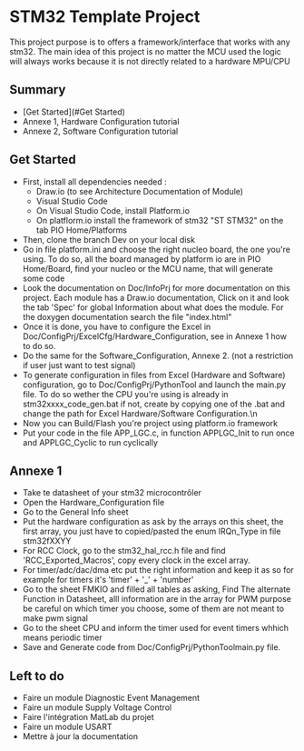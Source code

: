 # STM32 Template Project 
This project purpose is to offers a framework/interface that works with any stm32.
The main idea of this project is no matter the MCU used the logic will always works because it is not directly related to a hardware MPU/CPU
## Summary 
- [Get Started](#Get Started)
- Annexe 1, Hardware Configuration tutorial
- Annexe 2, Software Configuration tutorial

## Get Started
- First, install all dependencies needed :
    - Draw.io (to see Architecture Documentation of Module)
    - Visual Studio Code
    - On Visual Studio Code, install Platform.io
    - On platflorm.io install the framework of stm32 "ST STM32" on the tab PIO Home/Platforms
- Then, clone the branch Dev on your local disk
- Go in file platform.ini and choose the right nucleo board, the one you're using. To do so, all the board managed by platform io are in PIO Home/Board, find your nucleo or the MCU name, that will generate some code
- Look the documentation on Doc/InfoPrj for more documentation on this project. Each module has a Draw.io documentation, Click on it and look the tab 'Spec' for global Information about what does the module.
For the doxygen documentation search the file "index.html"
- Once it is done, you have to configure the Excel in Doc/ConfigPrj/ExcelCfg/Hardware_Configuration, see in Annexe 1 how to do so.
- Do the same for the Software_Configuration, Annexe 2. (not a restriction if user just want to test signal)
- To generate configuration in files from Excel (Hardware and Software) configuration, go to Doc/ConfigPrj/PythonTool and launch the main.py file. To do so wether the CPU you're using is already in stm32xxxx_code_gen.bat if not, create by copying one of the .bat and change the path for Excel Hardware/Software Configuration.\n
- Now you can Build/Flash you're project using platform.io framework
- Put your code in the file APP_LGC.c, in function APPLGC_Init to run once and APPLGC_Cyclic to run cyclically


## Annexe 1
- Take te datasheet of your stm32 microcontrôler
- Open the Hardware_Configuration file
- Go to the General Info sheet
- Put the hardware configuration as ask by the arrays on this sheet, the first array, you just have to copied/pasted the enum IRQn_Type in file stm32fXXYY
- For RCC Clock, go to the stm32_hal_rcc.h file and find 'RCC_Exported_Macros', copy every clock in the excel array.
- For timer/adc/dac/dma etc put the right information and keep it as so for example for timers it's 'timer' + '_' + 'number'
- Go to the sheet FMKIO and filled all tables as asking, Find The alternate Function in Datasheet, alll information are in the array
	for PWM purpose be careful on which timer you choose, some of them are not meant to make pwm signal
- Go to the sheet CPU and inform the timer used for event timers whhich means periodic timer
- Save and Generate code from Doc/ConfigPrj/PythonToolmain.py file.

## Left to do
- Faire un module Diagnostic Event Management
- Faire un module Supply Voltage Control
- Faire l'intégration MatLab du projet
- Faire un module USART
- Mettre à jour la documentation 
